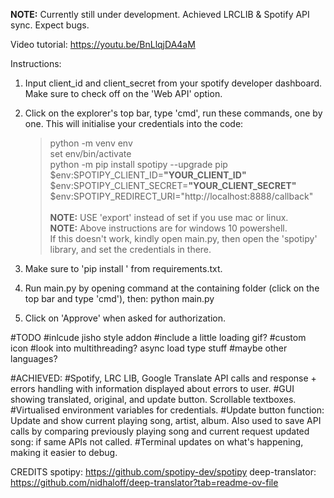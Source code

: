 <b> NOTE:</b> Currently still under development. Achieved LRCLIB & Spotify API sync. Expect bugs.

Video tutorial: https://youtu.be/BnLlqjDA4aM

Instructions:
1. Input client_id and client_secret from your spotify developer dashboard. Make sure to check off on the 'Web API' option.

2. Click on the explorer's top bar, type 'cmd', run these commands, one by one. This will initialise your credentials into the code:
    >python -m venv env <br />
    >set env/bin/activate <br />
    >python -m pip install spotipy --upgrade pip <br />
    >$env:SPOTIPY_CLIENT_ID=<b>"YOUR_CLIENT_ID"</b> <br />
    >$env:SPOTIPY_CLIENT_SECRET=<b>"YOUR_CLIENT_SECRET"</b>  <br />
    >$env:SPOTIPY_REDIRECT_URI="http://localhost:8888/callback"<br /><br />
<b>NOTE:</b> USE 'export' instead of set if you use mac or linux.<br />
<b>NOTE:</b> Above instructions are for windows 10 powershell.<br />
If this doesn't work, kindly open main.py, then open the 'spotipy' library, and set the credentials in there.
    
3. Make sure to 'pip install <requirements>' from requirements.txt.

4. Run main.py by opening command at the containing folder (click on the top bar and type 'cmd'), then:
    python main.py

5. Click on 'Approve' when asked for authorization.


#TODO
#inlcude jisho style addon
#include a little loading gif?
#custom icon
#look into multithreading? async load type stuff
#maybe other languages?

#ACHIEVED:
#Spotify, LRC LIB, Google Translate API calls and response + errors handling with information displayed about errors to user.
#GUI showing translated, original, and update button. Scrollable textboxes.
#Virtualised environment variables for credentials.
#Update button function: Update and show current playing song, artist, album. Also used to save API calls by comparing previously playing song and current request updated song: if same APIs not called.
#Terminal updates on what's happening, making it easier to debug.



CREDITS
spotipy: https://github.com/spotipy-dev/spotipy
deep-translator: https://github.com/nidhaloff/deep-translator?tab=readme-ov-file
